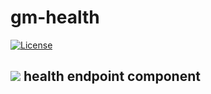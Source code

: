 # gm-health
[![License](https://img.shields.io/:license-MIT-green.svg)](https://opensource.org/licenses/MIT)
## ![](https://img.shields.io/:GO-machinery-red.svg) health endpoint component


